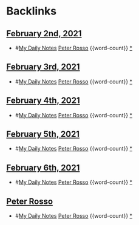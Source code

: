 
# Backlinks
## [February 2nd, 2021](<February 2nd, 2021.md>)
- #[My Daily Notes](<My Daily Notes.md>) [Peter Rosso](<Peter Rosso.md>) {{word-count}} [*]([ptr](<ptr.md>))

## [February 3rd, 2021](<February 3rd, 2021.md>)
- #[My Daily Notes](<My Daily Notes.md>) [Peter Rosso](<Peter Rosso.md>) {{word-count}} [*]([ptr](<ptr.md>))

## [February 4th, 2021](<February 4th, 2021.md>)
- #[My Daily Notes](<My Daily Notes.md>) [Peter Rosso](<Peter Rosso.md>) {{word-count}} [*]([ptr](<ptr.md>))

## [February 5th, 2021](<February 5th, 2021.md>)
- #[My Daily Notes](<My Daily Notes.md>) [Peter Rosso](<Peter Rosso.md>) {{word-count}} [*]([ptr](<ptr.md>))

## [February 6th, 2021](<February 6th, 2021.md>)
- #[My Daily Notes](<My Daily Notes.md>) [Peter Rosso](<Peter Rosso.md>) {{word-count}} [*]([ptr](<ptr.md>))

## [Peter Rosso](<Peter Rosso.md>)
- #[My Daily Notes](<My Daily Notes.md>) [Peter Rosso](<Peter Rosso.md>) {{word-count}} [*]([ptr](<ptr.md>))

